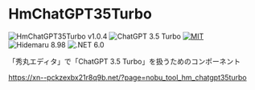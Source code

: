 # HmChatGPT35Turbo

![HmChatGPT35Turbo v1.0.4](https://img.shields.io/badge/HmChatGPT35Turbo-v1.0.4-6479ff.svg)
![ChatGPT 3.5 Turbo](https://img.shields.io/badge/ChatGPT-3.5_Turbo-6479ff.svg)
[![MIT](https://img.shields.io/badge/license-MIT-blue.svg?style=flat)](LICENSE)
![Hidemaru 8.98](https://img.shields.io/badge/Hidemaru-v8.98-6479ff.svg)
![.NET 6.0](https://img.shields.io/badge/.NET-v6.0-6479ff.svg)

「秀丸エディタ」で「ChatGPT 3.5 Turbo」を扱うためのコンポーネント

https://xn--pckzexbx21r8q9b.net/?page=nobu_tool_hm_chatgpt35turbo
